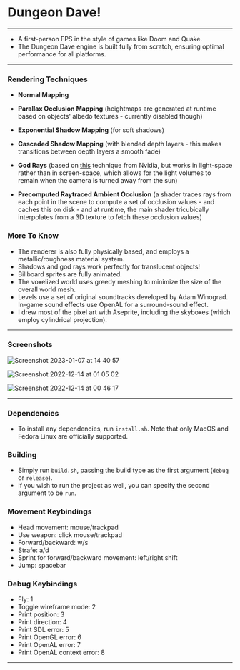 # Dungeon Dave!

---

- A first-person FPS in the style of games like Doom and Quake.
- The Dungeon Dave engine is built fully from scratch, ensuring optimal performance for all platforms.

---

### Rendering Techniques

- **Normal Mapping**
- **Parallax Occlusion Mapping** (heightmaps are generated at runtime based on objects' albedo textures - currently disabled though)

- **Exponential Shadow Mapping** (for soft shadows)
- **Cascaded Shadow Mapping** (with blended depth layers - this makes transitions between depth layers a smooth fade)
- **God Rays** (based on [this](https://developer.nvidia.com/gpugems/gpugems3/part-ii-light-and-shadows/chapter-13-volumetric-light-scattering-post-process) technique from Nvidia, but works in light-space rather than in screen-space, which allows for the light volumes to remain when the camera is turned away from the sun)
- **Precomputed Raytraced Ambient Occlusion** (a shader traces rays from each point in the scene to compute a set of occlusion values - and caches this on disk - and at runtime, the main shader tricubically interpolates from a 3D texture to fetch these occlusion values)

### More To Know
- The renderer is also fully physically based, and employs a metallic/roughness material system.
- Shadows and god rays work perfectly for translucent objects!
- Billboard sprites are fully animated.
- The voxelized world uses greedy meshing to minimize the size of the overall world mesh.
- Levels use a set of original soundtracks developed by Adam Winograd. In-game sound effects use OpenAL for a surround-sound effect.
- I drew most of the pixel art with Aseprite, including the skyboxes (which employ cylindrical projection).

---

### Screenshots

![Screenshot 2023-01-07 at 14 40 57](https://user-images.githubusercontent.com/41955769/211393863-fac34033-8377-4559-989e-6f2f726d44de.png)

![Screenshot 2022-12-14 at 01 05 02](https://user-images.githubusercontent.com/41955769/211393898-6750e749-dbda-4547-b651-a633f4665d5c.png)

![Screenshot 2022-12-14 at 00 46 17](https://user-images.githubusercontent.com/41955769/211393912-fadcdc3e-531c-4dba-adee-b0cea7dabb25.png)

---

### Dependencies

- To install any dependencies, run `install.sh`. Note that only MacOS and Fedora Linux are officially supported.

### Building

- Simply run `build.sh`, passing the build type as the first argument (`debug` or `release`).
- If you wish to run the project as well, you can specify the second argument to be `run`.

### Movement Keybindings

- Head movement: mouse/trackpad
- Use weapon: click mouse/trackpad
- Forward/backward: w/s
- Strafe: a/d
- Sprint for forward/backward movement: left/right shift
- Jump: spacebar

### Debug Keybindings

- Fly: 1
- Toggle wireframe mode: 2
- Print position: 3
- Print direction: 4
- Print SDL error: 5
- Print OpenGL error: 6
- Print OpenAL error: 7
- Print OpenAL context error: 8

---

